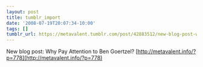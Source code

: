 ```yaml
---
layout: post
title: tumblr_import
date: '2008-07-19T20:07:34-10:00'
tags: []
tumblr_url: https://metavalent.tumblr.com/post/42883512/new-blog-post-why-pay-attention-to-ben-goertzel
---
```

New blog post: Why Pay Attention to Ben Goertzel? [http://metavalent.info/?p=778](http://metavalent.info/?p=778)


